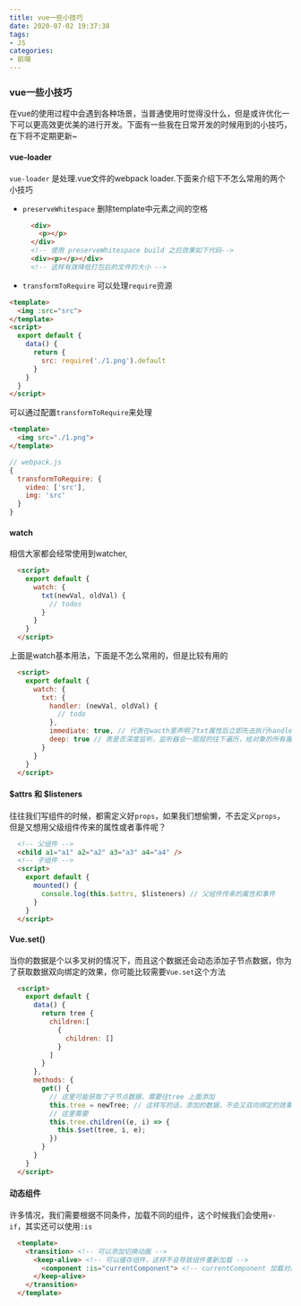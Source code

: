 ```yaml
---
title: vue一些小技巧
date: 2020-07-02 19:37:38
tags:
- JS
categories:
- 前端
---
```


### vue一些小技巧

在vue的使用过程中会遇到各种场景，当普通使用时觉得没什么，但是或许优化一下可以更高效更优美的进行开发。下面有一些我在日常开发的时候用到的小技巧，在下将不定期更新~

<!-- more -->

#### vue-loader
`vue-loader` 是处理.vue文件的webpack loader.下面来介绍下不怎么常用的两个小技巧
- `preserveWhitespace` 删除template中元素之间的空格
  ```html
    <div>
      <p></p>
    </div>
    <!-- 使用 preserveWhitespace build 之后效果如下代码-->
    <div><p></p></div>
    <!-- 这样有效降低打包后的文件的大小 -->
  ```

- `transformToRequire` 可以处理`require`资源
```html
<template>
  <img :src="src">
</template>
<script>
  export default {
    data() {
      return {
        src: require('./1.png').default
      }
    }
  }
</script>
```
可以通过配置`transformToRequire`来处理
```html
<template>
  <img src="./1.png">
</template>
```
```js
// webpack.js
{
  transformToRequire: {
    video: ['src'],
    img: 'src'
  }
}
```

#### watch
相信大家都会经常使用到watcher,
```html
  <script>
    export default {
      watch: {
        txt(newVal, oldVal) {
          // todos
        }
      }
    }
  </script>
```
上面是watch基本用法，下面是不怎么常用的，但是比较有用的
```html
  <script>
    export default {
      watch: {
        txt: {
          handler: (newVal, oldVal) {
            // todo
          },
          immediate: true, // 代表在wacth里声明了txt属性后立即先去执行handler方法 
          deep: true // 表是否深度监听，监听器会一层层的往下遍历，给对象的所有属性都加上这个监听器，但是这样性能开销就会非常大了
        }
      }
    }
  </script>
```

#### $attrs 和 $listeners
往往我们写组件的时候，都需定义好`props`，如果我们想偷懒，不去定义`props`，但是又想用父级组件传来的属性或者事件呢？
```html
  <!-- 父组件 -->
  <child a1="a1" a2="a2" a3="a3" a4="a4" />
  <!-- 子组件 -->
  <script>
    export default {
      mounted() {
        console.log(this.$attrs, $listeners) // 父组件传来的属性和事件
      }
    }
  </script>
```

#### Vue.set()
当你的数据是个以多叉树的情况下，而且这个数据还会动态添加子节点数据，你为了获取数据双向绑定的效果，你可能比较需要`Vue.set`这个方法
```html
  <script>
    export default {
      data() {
        return tree {
          children:[
            {
              children: []
            }
          ]
        }
      },
      methods: {
        get() {
          // 这里可能获取了子节点数据，需要往tree 上面添加
          this.tree = newTree; // 这样写的话，添加的数据，不会又双向绑定的效果
          // 这里需要
          this.tree.children((e, i) => {
            this.$set(tree, i, e);
          })
        }
      }
    }
  </script>
```

#### 动态组件
许多情况，我们需要根据不同条件，加载不同的组件，这个时候我们会使用`v-if`，其实还可以使用`:is`
```html
  <template>
    <transition> <!-- 可以添加切换动画 -->
      <keep-alive> <!-- 可以缓存组件，这样不会导致组件重新加载 -->
        <component :is="currentComponent"> <!-- currentComponent 加载对应的组件-->
      </keep-alive>
    </transition>
  </template>
```